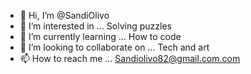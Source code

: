 - 👋 Hi, I’m @SandiOlivo
- 👀 I’m interested in ... Solving puzzles
- 🌱 I’m currently learning ... How to code
- 💞️ I’m looking to collaborate on ... Tech and art
- 📫 How to reach me ... Sandiolivo82@gmail.com.com

<!---
SandiOlivo/SandiOlivo is a ✨ special ✨ repository because its `README.md` (this file) appears on your GitHub profile.
You can click the Preview link to take a look at your changes.
--->
